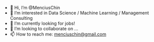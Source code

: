 - 👋 Hi, I’m @MenciusChin
- 👀 I’m interested in Data Science / Machine Learning / Management Consulting
- 🌱 I’m currently looking for jobs!
- 💞️ I’m looking to collaborate on ...
- 📫 How to reach me: menciuschin@gmail.com

<!---
MenciusChin/MenciusChin is a ✨ special ✨ repository because its `README.md` (this file) appears on your GitHub profile.
You can click the Preview link to take a look at your changes.
--->
